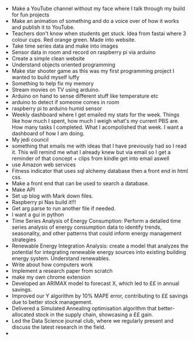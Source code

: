 
- Make a YouTube channel without my face where I talk through my build for fun projects
- Make an animation of something and do a voice over of how it works and publish it to YouTube.
- Teachers don't know when students get stuck. Idea from fastai where 3 colour cups. Red orange green. Made into website.
- Take time series data and make into images
- Sensor data in room and record on raspberry pi via arduino
- Create a simple clean website
- Understand objects oriented programming
- Make star shooter game as this was my first programming project I wanted to build myself luffy
- Something to help fix my memory
- Stream movies on TV using arduino.
- Arduino on hand to sense different stuff like temperature etc
- arduino to detect if someone comes in room
- raspberry pi to arduino humid sensor
- Weekly dashboard where I get emailed my stats for the week. Things like how much I spent, how much I weigh what's my current PBS are. How many tasks I completed. What I acompolished that week. I want a dashboard of how I am doing.
- My jedi council
- something that emails me with ideas that I have previously had so I read it. This will remind me what I already knew but via email so I get a reminder of that concept + clips from kindle get into email aswell
- use Amazon web services
- Fitness indicator that uses sql alchemy database then a front end in html css.
- Make a front end that can be used to search a database.
- Make API
- Set up blog with Mark down files.
- Raspberry pi Nas build it!!!
- Get arg parse to run another file if needed.
- I want a gui in python
- Time Series Analysis of Energy Consumption: Perform a detailed time series analysis of energy consumption data to identify trends, seasonality, and other patterns that could inform energy management strategies
- Renewable Energy Integration Analysis:  create a model that analyzes the potential for integrating renewable energy sources into existing building energy system. Understand renewables.
- Write about how computers work
- Implement a research paper from scratch
- make my own chrome extension
- Developed an ARIMAX model to forecast X, which led to ££ in annual savings.
- Improved our Y algorithm by 10% MAPE error, contributing to ££ savings due to better stock management.
- Delivered a Simulated Annealing optimisation algorithm that better-allocated stock in the supply chain,
showcasing a ££ gain.
- Led the Data Science journal club, where we regularly present and discuss the latest research in the field.
- 








